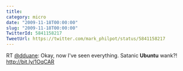 ```yaml
---
title: 
category: micro
date: "2009-11-18T00:00:00"
slug: "2009-11-18T00:00:00"
TwitterId: 5841158217
TweetUrl: https://twitter.com/mark_philpot/status/5841158217
---
```


RT [@dduane](https://twitter.com/dduane): Okay, now I've seen everything.
Satanic **Ubuntu** wank?! http://bit.ly/1OqCAR
